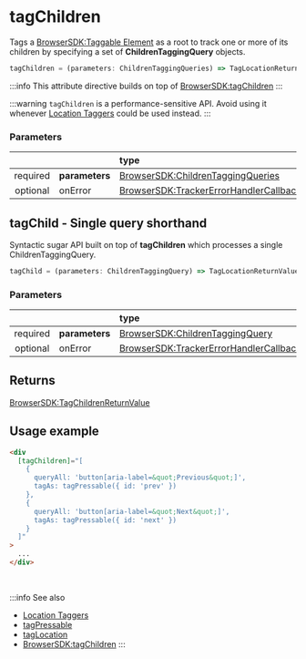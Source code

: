 # tagChildren

Tags a [BrowserSDK:Taggable Element](/tracking/core-concepts/browser/tagging.md#taggable-elements) as a root to track one or more of its children by specifying a set of **ChildrenTaggingQuery** objects.

```typescript
tagChildren = (parameters: ChildrenTaggingQueries) => TagLocationReturnValue
```

:::info
This attribute directive builds on top of [BrowserSDK:tagChildren](/tracking/browser/api-reference/locationTaggers/tagChildren.md)
:::

:::warning
`tagChildren` is a performance-sensitive API. Avoid using it whenever [Location Taggers](/tracking/angular/api-reference/locationTaggers/overview.md) could be used instead.
:::

### Parameters
|          |                | type
| :-:      | :--            | :--                                                                                       
| required | **parameters** | [BrowserSDK:ChildrenTaggingQueries](/tracking/browser/api-reference/definitions/ChildrenTaggingQueries.md)
| optional | onError        | [BrowserSDK:TrackerErrorHandlerCallback](/tracking/browser/api-reference/definitions/TrackerErrorHandlerCallback.md)

## tagChild - Single query shorthand
Syntactic sugar API built on top of **tagChildren** which processes a single ChildrenTaggingQuery.

```typescript
tagChild = (parameters: ChildrenTaggingQuery) => TagLocationReturnValue
```

### Parameters
|          |                | type
| :-:      | :--            | :--                                                                                       
| required | **parameters** | [BrowserSDK:ChildrenTaggingQuery](/tracking/browser/api-reference/definitions/ChildrenTaggingQuery.md)
| optional | onError        | [BrowserSDK:TrackerErrorHandlerCallback](/tracking/browser/api-reference/definitions/TrackerErrorHandlerCallback.md)

## Returns
[BrowserSDK:TagChildrenReturnValue](/tracking/browser/api-reference/definitions/TagChildrenReturnValue.md)

## Usage example

```html
<div
  [tagChildren]="[
    {
      queryAll: 'button[aria-label=&quot;Previous&quot;]',
      tagAs: tagPressable({ id: 'prev' })
    },
    {
      queryAll: 'button[aria-label=&quot;Next&quot;]',
      tagAs: tagPressable({ id: 'next' })
    }
  ]"
>
  ...
</div>
```
<br />

:::info See also
- [Location Taggers](/tracking/angular/api-reference/locationTaggers/overview.md)
- [tagPressable](/tracking/angular/api-reference/locationTaggers/tagPressable.md)
- [tagLocation](/tracking/angular/api-reference/locationTaggers/tagLocation.md)
- [BrowserSDK:tagChildren](/tracking/browser/api-reference/locationTaggers/tagChildren.md)
:::
